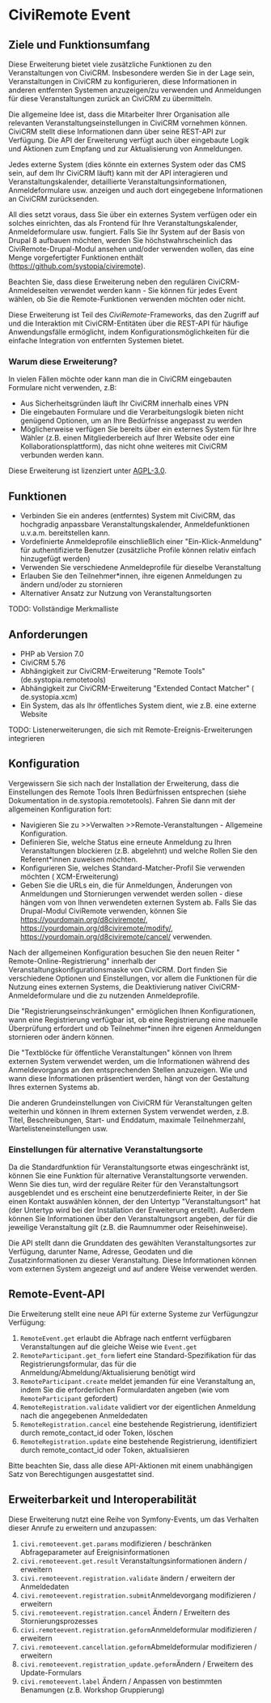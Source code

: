 # CiviRemote Event

## Ziele und Funktionsumfang

Diese Erweiterung bietet viele zusätzliche Funktionen zu den Veranstaltungen von
CiviCRM. Insbesondere werden Sie in der Lage sein, Veranstaltungen in CiviCRM zu
konfigurieren, diese Informationen in anderen entfernten Systemen anzuzeigen/zu
verwenden und Anmeldungen für diese Veranstaltungen zurück an CiviCRM zu
übermitteln.

Die allgemeine Idee ist, dass die Mitarbeiter Ihrer Organisation alle relevanten
Veranstaltungseinstellungen in CiviCRM vornehmen können. CiviCRM stellt diese
Informationen dann über seine REST-API zur Verfügung. Die API der Erweiterung
verfügt auch über eingebaute Logik und Aktionen zum Empfang und zur
Aktualisierung von Anmeldungen.

Jedes externe System (dies könnte ein externes System oder das CMS sein, auf dem
Ihr CiviCRM läuft) kann mit der API interagieren und Veranstaltungskalender,
detaillierte Veranstaltungsinformationen, Anmeldeformulare usw. anzeigen und
auch dort eingegebene Informationen an CiviCRM zurücksenden.

All dies setzt voraus, dass Sie über ein externes System verfügen oder ein
solches einrichten, das als Frontend für Ihre Veranstaltungskalender,
Anmeldeformulare usw. fungiert. Falls Sie Ihr System auf der Basis von Drupal 8
aufbauen möchten, werden Sie höchstwahrscheinlich das CiviRemote-Drupal-Modul
ansehen und/oder verwenden wollen, das eine Menge vorgefertigter Funktionen
enthält (https://github.com/systopia/civiremote).

Beachten Sie, dass diese Erweiterung neben den regulären CiviCRM-Anmeldeseiten
verwendet werden kann - Sie können für jedes Event wählen, ob Sie die
Remote-Funktionen verwenden möchten oder nicht.

Diese Erweiterung ist Teil des *CiviRemote*-Frameworks, das den Zugriff auf und
die Interaktion mit CiviCRM-Entitäten über die REST-API für häufige
Anwendungsfälle ermöglicht, indem Konfigurationsmöglichkeiten für die einfache
Integration von entfernten Systemen bietet.

### Warum diese Erweiterung?

In vielen Fällen möchte oder kann man die in CiviCRM eingebauten Formulare nicht
verwenden, z.B:

* Aus Sicherheitsgründen läuft Ihr CiviCRM innerhalb eines VPN
* Die eingebauten Formulare und die Verarbeitungslogik bieten nicht genügend
  Optionen, um an Ihre Bedürfnisse angepasst zu werden
* Möglicherweise verfügen Sie bereits über ein externes System für Ihre Wähler
  (z.B. einen Mitgliederbereich auf Ihrer Website oder eine
  Kollaborationsplattform), das nicht ohne weiteres mit CiviCRM verbunden werden
  kann.

Diese Erweiterung ist lizenziert
unter [AGPL-3.0](https://www.gnu.org/licenses/agpl-3.0).

## Funktionen

* Verbinden Sie ein anderes (entferntes) System mit CiviCRM, das hochgradig
  anpassbare Veranstaltungskalender, Anmeldefunktionen u.v.a.m. bereitstellen
  kann.
* Vordefinierte Anmeldeprofile einschließlich einer "Ein-Klick-Anmeldung" für
  authentifizierte Benutzer (zusätzliche Profile können relativ einfach
  hinzugefügt werden)
* Verwenden Sie verschiedene Anmeldeprofile für dieselbe Veranstaltung
* Erlauben Sie den Teilnehmer*innen, ihre eigenen Anmeldungen zu ändern und/oder
  zu stornieren
* Alternativer Ansatz zur Nutzung von Veranstaltungsorten

TODO: Vollständige Merkmalliste

## Anforderungen

* PHP ab Version 7.0
* CiviCRM 5.76
* Abhängigkeit zur CiviCRM-Erweiterung "Remote Tools" (de.systopia.remotetools)
* Abhängigkeit zur CiviCRM-Erweiterung "Extended Contact Matcher" (
  de.systopia.xcm)
* Ein System, das als Ihr öffentliches System dient, wie z.B. eine externe
  Website

TODO: Listenerweiterungen, die sich mit Remote-Ereignis-Erweiterungen
integrieren

## Konfiguration

Vergewissern Sie sich nach der Installation der Erweiterung, dass die
Einstellungen des Remote Tools Ihren Bedürfnissen entsprechen (siehe
Dokumentation in de.systopia.remotetools). Fahren Sie dann mit der allgemeinen
Konfiguration fort:

* Navigieren Sie zu >>Verwalten >>Remote-Veranstaltungen - Allgemeine
  Konfiguration.
* Definieren Sie, welche Status eine erneute Anmeldung zu Ihren Veranstaltungen
  blockieren (z.B. abgelehnt) und welche Rollen Sie den Referent*innen zuweisen
  möchten.
* Konfigurieren Sie, welches Standard-Matcher-Profil Sie verwenden möchten (
  XCM-Erweiterung)
* Geben Sie die URLs ein, die für Anmeldungen, Änderungen von Anmeldungen und
  Stornierungen verwendet werden sollen - diese hängen vom von Ihnen verwendeten
  externen System ab. Falls Sie das Drupal-Modul CiviRemote verwenden, können
  Sie https://yourdomain.org/d8civiremote/,
  https://yourdomain.org/d8civiremote/modify/,
  https://yourdomain.org/d8civiremote/cancel/
  verwenden.

Nach der allgemeinen Konfiguration besuchen Sie den neuen Reiter "
Remote-Online-Registrierung" innerhalb der Veranstaltungskonfigurationsmaske von
CiviCRM. Dort finden Sie verschiedene Optionen und Einstellungen, vor allem die
Funktionen für die Nutzung eines externen Systems, die Deaktivierung nativer
CiviCRM-Anmeldeformulare und die zu nutzenden Anmeldeprofile.

Die "Registrierungseinschränkungen" ermöglichen Ihnen Konfigurationen, wann eine
Registrierung verfügbar ist, ob eine Registrierung eine manuelle Überprüfung
erfordert und ob Teilnehmer*innen ihre eigenen Anmeldungen stornieren oder
ändern können.

Die "Textblöcke für öffentliche Veranstaltungen" können von Ihrem externen
System verwendet werden, um die Informationen während des Anmeldevorgangs an den
entsprechenden Stellen anzuzeigen. Wie und wann diese Informationen präsentiert
werden, hängt von der Gestaltung Ihres externen Systems ab.

Die anderen Grundeinstellungen von CiviCRM für Veranstaltungen gelten weiterhin
und können in Ihrem externen System verwendet werden, z.B. Titel,
Beschreibungen, Start- und Enddatum, maximale Teilnehmerzahl,
Wartelisteneinstellungen usw.

### Einstellungen für alternative Veranstaltungsorte

Da die Standardfunktion für Veranstaltungsorte etwas eingeschränkt ist, können
Sie eine Funktion für alternative Veranstaltungsorte verwenden. Wenn Sie dies
tun, wird der reguläre Reiter für den Veranstaltungsort ausgeblendet und es
erscheint eine benutzerdefinierte Reiter, in der Sie einen Kontakt auswählen
können, der den Untertyp "Veranstaltungsort" hat (der Untertyp wird bei der
Installation der Erweiterung erstellt). Außerdem können Sie Informationen über
den Veranstaltungsort angeben, der für die jeweilige Veranstaltung gilt (z.B.
die Raumnummer oder Reisehinweise).

Die API stellt dann die Grunddaten des gewählten Veranstaltungsortes zur
Verfügung, darunter Name, Adresse, Geodaten und die Zusatzinformationen zu
dieser Veranstaltung. Diese Informationen können vom externen System angezeigt
und auf andere Weise verwendet werden.

## Remote-Event-API

Die Erweiterung stellt eine neue API für externe Systeme zur Verfügungzur
Verfügung:

1. ``RemoteEvent.get`` erlaubt die Abfrage nach entfernt verfügbaren
   Veranstaltungen auf die gleiche Weise wie ``Event.get``
1. ``RemoteParticipant.get_form`` liefert eine Standard-Spezifikation für das
   Registrierungsformular, das für die Anmeldung/Abmeldung/Aktualisierung
   benötigt wird
1. ``RemoteParticipant.create`` meldet jemanden für eine Veranstaltung an, indem
   Sie die erforderlichen Formulardaten angeben (wie vom ``RemoteParticipant``
   gefordert)
1. ``RemoteRegistration.validate`` validiert vor der eigentlichen Anmeldung nach
   die angegebenen Anmeldedaten
1. ``RemoteRegistration.cancel`` eine bestehende Registrierung, identifiziert
   durch remote_contact_id oder Token, löschen
1. ``RemoteRegistration.update`` eine bestehende Registrierung, identifiziert
   durch remote_contact_id oder Token, aktualisieren

Bitte beachten Sie, dass alle diese API-Aktionen mit einem unabhängigen Satz von
Berechtigungen ausgestattet sind.

## Erweiterbarkeit und Interoperabilität

Diese Erweiterung nutzt eine Reihe von Symfony-Events, um das Verhalten dieser
Anrufe zu erweitern und anzupassen:

1. ``civi.remoteevent.get.params`` modifizieren / beschränken Abfrageparameter
   auf Ereignisinformationen
1. ``civi.remoteevent.get.result`` Veranstaltungsinformationen ändern /
   erweitern
1. ``civi.remoteevent.registration.validate`` ändern / erweitern der
   Anmeldedaten
1. ``civi.remoteevent.registration.submit``Anmeldevorgang modifizieren /
   erweitern
1. ``civi.remoteevent.registration.cancel`` Ändern / Erweitern des
   Stornierungsprozesses
1. ``civi.remoteevent.registration.geform``Anmeldeformular modifizieren /
   erweitern
1. ``civi.remoteevent.cancellation.geform``Abmeldeformular modifizieren /
   erweitern
1. ``civi.remoteevent.registration_update.geform``Ändern / Erweitern des
   Update-Formulars
1. ``civi.remoteevent.label`` Ändern / Anpassen von bestimmten Benamungen (z.B.
   Workshop Gruppierung)
